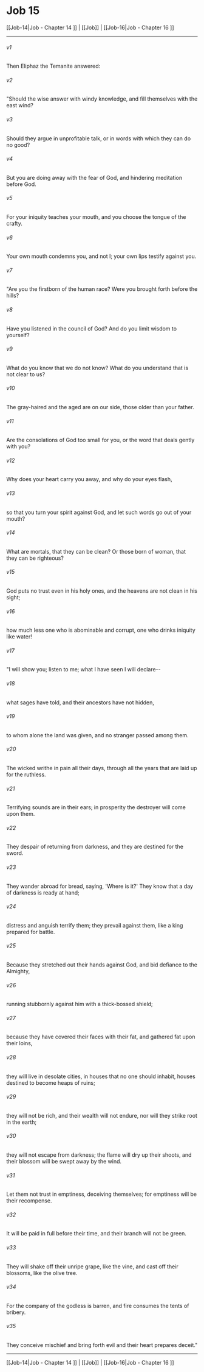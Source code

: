 # Job 15

[[Job-14|Job - Chapter 14 ]] | [[Job]] | [[Job-16|Job - Chapter 16 ]]
***

###### v1
Then Eliphaz the Temanite answered:
###### v2
"Should the wise answer with windy knowledge, and fill themselves with the east wind?
###### v3
Should they argue in unprofitable talk, or in words with which they can do no good?
###### v4
But you are doing away with the fear of God, and hindering meditation before God.
###### v5
For your iniquity teaches your mouth, and you choose the tongue of the crafty.
###### v6
Your own mouth condemns you, and not I; your own lips testify against you.
###### v7
"Are you the firstborn of the human race? Were you brought forth before the hills?
###### v8
Have you listened in the council of God? And do you limit wisdom to yourself?
###### v9
What do you know that we do not know? What do you understand that is not clear to us?
###### v10
The gray-haired and the aged are on our side, those older than your father.
###### v11
Are the consolations of God too small for you, or the word that deals gently with you?
###### v12
Why does your heart carry you away, and why do your eyes flash,
###### v13
so that you turn your spirit against God, and let such words go out of your mouth?
###### v14
What are mortals, that they can be clean? Or those born of woman, that they can be righteous?
###### v15
God puts no trust even in his holy ones, and the heavens are not clean in his sight;
###### v16
how much less one who is abominable and corrupt, one who drinks iniquity like water!
###### v17
"I will show you; listen to me; what I have seen I will declare--
###### v18
what sages have told, and their ancestors have not hidden,
###### v19
to whom alone the land was given, and no stranger passed among them.
###### v20
The wicked writhe in pain all their days, through all the years that are laid up for the ruthless.
###### v21
Terrifying sounds are in their ears; in prosperity the destroyer will come upon them.
###### v22
They despair of returning from darkness, and they are destined for the sword.
###### v23
They wander abroad for bread, saying, 'Where is it?' They know that a day of darkness is ready at hand;
###### v24
distress and anguish terrify them; they prevail against them, like a king prepared for battle.
###### v25
Because they stretched out their hands against God, and bid defiance to the Almighty,
###### v26
running stubbornly against him with a thick-bossed shield;
###### v27
because they have covered their faces with their fat, and gathered fat upon their loins,
###### v28
they will live in desolate cities, in houses that no one should inhabit, houses destined to become heaps of ruins;
###### v29
they will not be rich, and their wealth will not endure, nor will they strike root in the earth;
###### v30
they will not escape from darkness; the flame will dry up their shoots, and their blossom will be swept away by the wind.
###### v31
Let them not trust in emptiness, deceiving themselves; for emptiness will be their recompense.
###### v32
It will be paid in full before their time, and their branch will not be green.
###### v33
They will shake off their unripe grape, like the vine, and cast off their blossoms, like the olive tree.
###### v34
For the company of the godless is barren, and fire consumes the tents of bribery.
###### v35
They conceive mischief and bring forth evil and their heart prepares deceit."

***

[[Job-14|Job - Chapter 14 ]] | [[Job]] | [[Job-16|Job - Chapter 16 ]]

